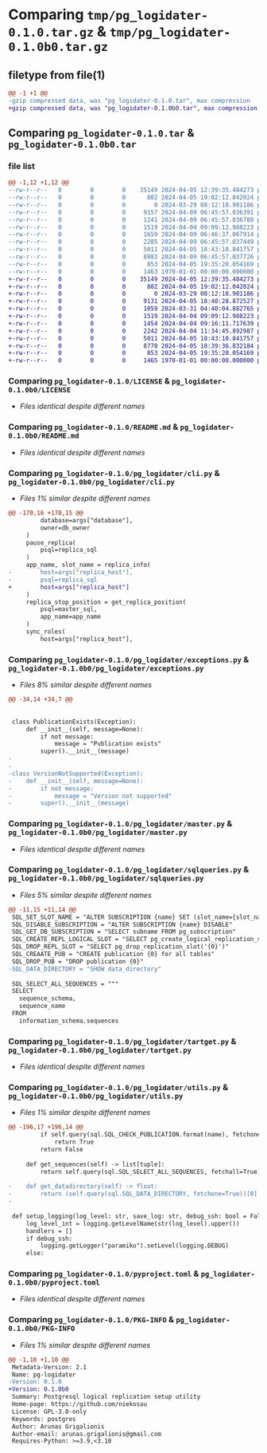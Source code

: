 # Comparing `tmp/pg_logidater-0.1.0.tar.gz` & `tmp/pg_logidater-0.1.0b0.tar.gz`

## filetype from file(1)

```diff
@@ -1 +1 @@
-gzip compressed data, was "pg_logidater-0.1.0.tar", max compression
+gzip compressed data, was "pg_logidater-0.1.0b0.tar", max compression
```

## Comparing `pg_logidater-0.1.0.tar` & `pg_logidater-0.1.0b0.tar`

### file list

```diff
@@ -1,12 +1,12 @@
--rw-r--r--   0        0        0    35149 2024-04-05 12:39:35.484273 pg_logidater-0.1.0/LICENSE
--rw-r--r--   0        0        0      802 2024-04-05 19:02:12.042024 pg_logidater-0.1.0/README.md
--rw-r--r--   0        0        0        0 2024-03-29 08:12:18.901186 pg_logidater-0.1.0/pg_logidater/__init__.py
--rw-r--r--   0        0        0     9157 2024-04-09 06:45:57.036391 pg_logidater-0.1.0/pg_logidater/cli.py
--rw-r--r--   0        0        0     1241 2024-04-09 06:45:57.036788 pg_logidater-0.1.0/pg_logidater/exceptions.py
--rw-r--r--   0        0        0     1519 2024-04-04 09:09:12.988223 pg_logidater-0.1.0/pg_logidater/master.py
--rw-r--r--   0        0        0     1659 2024-04-09 06:46:37.067914 pg_logidater-0.1.0/pg_logidater/replica.py
--rw-r--r--   0        0        0     2285 2024-04-09 06:45:57.037449 pg_logidater-0.1.0/pg_logidater/sqlqueries.py
--rw-r--r--   0        0        0     5011 2024-04-05 18:43:10.841757 pg_logidater-0.1.0/pg_logidater/tartget.py
--rw-r--r--   0        0        0     8883 2024-04-09 06:45:57.037726 pg_logidater-0.1.0/pg_logidater/utils.py
--rw-r--r--   0        0        0      853 2024-04-05 19:35:20.054169 pg_logidater-0.1.0/pyproject.toml
--rw-r--r--   0        0        0     1463 1970-01-01 00:00:00.000000 pg_logidater-0.1.0/PKG-INFO
+-rw-r--r--   0        0        0    35149 2024-04-05 12:39:35.484273 pg_logidater-0.1.0b0/LICENSE
+-rw-r--r--   0        0        0      802 2024-04-05 19:02:12.042024 pg_logidater-0.1.0b0/README.md
+-rw-r--r--   0        0        0        0 2024-03-29 08:12:18.901186 pg_logidater-0.1.0b0/pg_logidater/__init__.py
+-rw-r--r--   0        0        0     9131 2024-04-05 18:40:28.872527 pg_logidater-0.1.0b0/pg_logidater/cli.py
+-rw-r--r--   0        0        0     1059 2024-03-31 04:40:04.882765 pg_logidater-0.1.0b0/pg_logidater/exceptions.py
+-rw-r--r--   0        0        0     1519 2024-04-04 09:09:12.988223 pg_logidater-0.1.0b0/pg_logidater/master.py
+-rw-r--r--   0        0        0     1454 2024-04-04 09:16:11.717639 pg_logidater-0.1.0b0/pg_logidater/replica.py
+-rw-r--r--   0        0        0     2242 2024-04-04 11:34:45.892987 pg_logidater-0.1.0b0/pg_logidater/sqlqueries.py
+-rw-r--r--   0        0        0     5011 2024-04-05 18:43:10.841757 pg_logidater-0.1.0b0/pg_logidater/tartget.py
+-rw-r--r--   0        0        0     8770 2024-04-05 18:39:36.832184 pg_logidater-0.1.0b0/pg_logidater/utils.py
+-rw-r--r--   0        0        0      853 2024-04-05 19:35:20.054169 pg_logidater-0.1.0b0/pyproject.toml
+-rw-r--r--   0        0        0     1465 1970-01-01 00:00:00.000000 pg_logidater-0.1.0b0/PKG-INFO
```

### Comparing `pg_logidater-0.1.0/LICENSE` & `pg_logidater-0.1.0b0/LICENSE`

 * *Files identical despite different names*

### Comparing `pg_logidater-0.1.0/README.md` & `pg_logidater-0.1.0b0/README.md`

 * *Files identical despite different names*

### Comparing `pg_logidater-0.1.0/pg_logidater/cli.py` & `pg_logidater-0.1.0b0/pg_logidater/cli.py`

 * *Files 1% similar despite different names*

```diff
@@ -170,16 +170,15 @@
         database=args["database"],
         owner=db_owner
     )
     pause_replica(
         psql=replica_sql
     )
     app_name, slot_name = replica_info(
-        host=args["replica_host"],
-        psql=replica_sql
+        host=args["replica_host"]
     )
     replica_stop_position = get_replica_position(
         psql=master_sql,
         app_name=app_name
     )
     sync_roles(
         host=args["replica_host"],
```

### Comparing `pg_logidater-0.1.0/pg_logidater/exceptions.py` & `pg_logidater-0.1.0b0/pg_logidater/exceptions.py`

 * *Files 8% similar despite different names*

```diff
@@ -34,14 +34,7 @@
 
 
 class PublicationExists(Exception):
     def __init__(self, message=None):
         if not message:
             message = "Publication exists"
         super().__init__(message)
-
-
-class VersionNotSupported(Exception):
-    def __init__(self, message=None):
-        if not message:
-            message = "Version not supported"
-        super().__init__(message)
```

### Comparing `pg_logidater-0.1.0/pg_logidater/master.py` & `pg_logidater-0.1.0b0/pg_logidater/master.py`

 * *Files identical despite different names*

### Comparing `pg_logidater-0.1.0/pg_logidater/sqlqueries.py` & `pg_logidater-0.1.0b0/pg_logidater/sqlqueries.py`

 * *Files 5% similar despite different names*

```diff
@@ -11,15 +11,14 @@
 SQL_SET_SLOT_NAME = "ALTER SUBSCRIPTION {name} SET (slot_name={slot_name})"
 SQL_DISABLE_SUBSCRIPTION = "ALTER SUBSCRIPTION {name} DISABLE"
 SQL_GET_DB_SUBSCRIPTION = "SELECT subname FROM pg_subscription"
 SQL_CREATE_REPL_LOGICAL_SLOT = "SELECT pg_create_logical_replication_slot('{0}', 'pgoutput')"
 SQL_DROP_REPL_SLOT = "SELECT pg_drop_replication_slot('{0}')"
 SQL_CREAATE_PUB = "CREATE publication {0} for all tables"
 SQL_DROP_PUB = "DROP publication {0}"
-SQL_DATA_DIRECTORY = "SHOW data_directory"
 
 SQL_SELECT_ALL_SEQUENCES = """
 SELECT
   sequence_schema,
   sequence_name
 FROM
   information_schema.sequences
```

### Comparing `pg_logidater-0.1.0/pg_logidater/tartget.py` & `pg_logidater-0.1.0b0/pg_logidater/tartget.py`

 * *Files identical despite different names*

### Comparing `pg_logidater-0.1.0/pg_logidater/utils.py` & `pg_logidater-0.1.0b0/pg_logidater/utils.py`

 * *Files 1% similar despite different names*

```diff
@@ -196,17 +196,14 @@
         if self.query(sql.SQL_CHECK_PUBLICATION.format(name), fetchone=True):
             return True
         return False
 
     def get_sequences(self) -> list[tuple]:
         return self.query(sql.SQL_SELECT_ALL_SEQUENCES, fetchall=True)
 
-    def get_datadirectory(self) -> float:
-        return (self.query(sql.SQL_DATA_DIRECTORY, fetchone=True))[0]
-
 
 def setup_logging(log_level: str, save_log: str, debug_ssh: bool = False,  log_path: str = None) -> None:
     log_level_int = logging.getLevelName(str(log_level).upper())
     handlers = []
     if debug_ssh:
         logging.getLogger("paramiko").setLevel(logging.DEBUG)
     else:
```

### Comparing `pg_logidater-0.1.0/pyproject.toml` & `pg_logidater-0.1.0b0/pyproject.toml`

 * *Files identical despite different names*

### Comparing `pg_logidater-0.1.0/PKG-INFO` & `pg_logidater-0.1.0b0/PKG-INFO`

 * *Files 1% similar despite different names*

```diff
@@ -1,10 +1,10 @@
 Metadata-Version: 2.1
 Name: pg-logidater
-Version: 0.1.0
+Version: 0.1.0b0
 Summary: Postgresql logical replication setup utility
 Home-page: https://github.com/niekosau
 License: GPL-3.0-only
 Keywords: postgres
 Author: Arunas Grigalionis
 Author-email: arunas.grigalionis@gmail.com
 Requires-Python: >=3.9,<3.10
```

